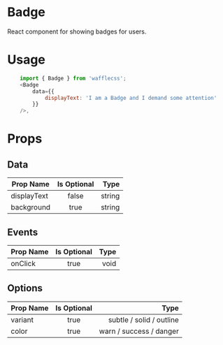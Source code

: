 # Badge

React component for showing badges for users.

# Usage

```javascript
    import { Badge } from 'wafflecss';
    <Badge
        data={{
            displayText: 'I am a Badge and I demand some attention'  
        }}
    />,
```

# Props

## Data
| Prop Name   |Is Optional    |  Type |
|----------|:-------------:|------:|
| displayText |  false | string |
| background |  true | string |

## Events

| Prop Name   |      Is Optional       |  Type |
|----------|:-------------:|------:|
| onClick |  true | void |

## Options

| Prop Name   |      Is Optional       |  Type |
|----------|:-------------:|------:|
| variant |  true | subtle / solid / outline |
| color |  true | warn / success / danger |